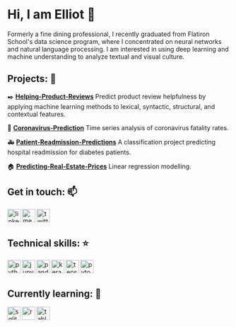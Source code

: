 # Hi, I am Elliot 👋

Formerly a fine dining professional, I recently graduated from Flatiron School's data science program, where I concentrated on neural networks and natural language processing. I am interested in using deep learning and machine understanding to analyze textual and visual culture.


## Projects: :triangular_ruler:
:black_nib: [**Helping-Product-Reviews**](https://github.com/thisiselliot/HelpingProductReviews)
Predict product review helpfulness by applying machine learning methods to lexical, syntactic, structural, and contextual features.

:hospital: [**Coronavirus-Prediction**](https://github.com/thisiselliot/Coronavirus-Prediction)
Time series analysis of coronavirus fatality rates.

:ambulance: [**Patient-Readmission-Predictions**](https://github.com/thisiselliot/Patient-Readmission-Predictions)
A classification project predicting hospital readmission for diabetes patients.

:house: [**Predicting-Real-Estate-Prices**](https://github.com/thisiselliot/Predicting-Real-Estate-Prices-in-King-County-WA)
Linear regression modelling.


## Get in touch: :mailbox:
<p>
  <a href="https://www.linkedin.com/in/elliot-macy/"><img align="left" src="https://cdn.jsdelivr.net/npm/simple-icons@3.0.1/icons/linkedin.svg" alt="linkedin" title="linkedin" height="30" width="30"></a>
  <a href="https://elimacy.medium.com/"><img align="left" src="https://cdn.jsdelivr.net/npm/simple-icons@3.0.1/icons/medium.svg" alt="medium" title="medium" height="30" width="30"></a>
  <a href="https://twitter.com/EliMacy/"><img align="left" src="https://cdn.jsdelivr.net/npm/simple-icons@3.0.1/icons/twitter.svg" alt="twitter" title="twitter" height="30" width="30"></a>
</p>

<br>
<br>

## Technical skills: :star:
<p>
  <a href="https://www.python.org/"><img align="left" src="https://cdn.jsdelivr.net/npm/simple-icons@3.0.1/icons/python.svg" title="python" height="30" width="30"></a>
  <a href="https://jupyter.org/"><img align="left" src="https://cdn.jsdelivr.net/npm/simple-icons@3.0.1/icons/jupyter.svg" alt="jupyter" title="jupyter" height="30" width="30"></a>
  <a href="https://pandas.pydata.org/"><img align="left" src="https://cdn.jsdelivr.net/npm/simple-icons@3.0.1/icons/pandas.svg" alt="pandas" title="pandas" height="30" width="30"></a>
  <a href="https://keras.io/"><img align="left" src="https://cdn.jsdelivr.net/npm/simple-icons@3.0.1/icons/keras.svg" alt="keras" title="keras" height="30" width="30"></a>
  <a href="https://www.tensorflow.org/"><img align="left" src="https://cdn.jsdelivr.net/npm/simple-icons@3.0.1/icons/tensorflow.svg" alt="tensorflow" title="tensorflow" height="30" width="30"></a>
  <a href="https://pytorch.org/"><img align="left" src="https://cdn.jsdelivr.net/npm/simple-icons@3.0.1/icons/pytorch.svg" alt="pytorch" title="pytorch" height="30" width="30"></a>
</p>

<br>
<br>

## Currently learning: :microscope:
<p>
    <a href="https://sqlite.org/"><img align="left" src="https://cdn.jsdelivr.net/npm/simple-icons@3.0.1/icons/sqlite.svg" alt="sqlite" title="sqlite" height="30" width="30"></a>
    <a href="https://www.r-project.org/"><img align="left" src="https://cdn.jsdelivr.net/npm/simple-icons@3.0.1/icons/r.svg" alt="r" title="r" height="30" width="30"></a>
    <a href="https://www.tableau.com/"><img align="left" src="https://cdn.jsdelivr.net/npm/simple-icons@3.0.1/icons/tableau.svg" alt="tableau" title="tableau" height="30" width="30"></a>
</p>
